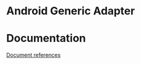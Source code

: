 # Android Generic Adapter

# Documentation
[Document references](documentation/android-generic-adapter/index.md)